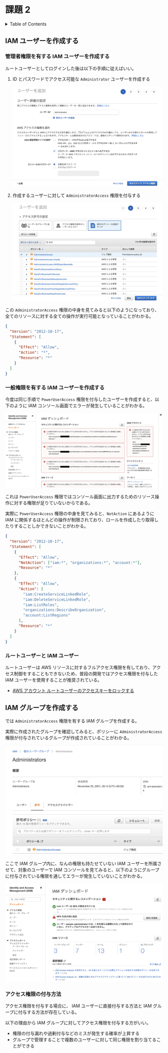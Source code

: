 # 課題 2

<!-- START doctoc generated TOC please keep comment here to allow auto update -->
<!-- DON'T EDIT THIS SECTION, INSTEAD RE-RUN doctoc TO UPDATE -->
<details>
<summary>Table of Contents</summary>

- [IAM ユーザーを作成する](#iam-%E3%83%A6%E3%83%BC%E3%82%B6%E3%83%BC%E3%82%92%E4%BD%9C%E6%88%90%E3%81%99%E3%82%8B)
  - [管理者権限を有する IAM ユーザーを作成する](#%E7%AE%A1%E7%90%86%E8%80%85%E6%A8%A9%E9%99%90%E3%82%92%E6%9C%89%E3%81%99%E3%82%8B-iam-%E3%83%A6%E3%83%BC%E3%82%B6%E3%83%BC%E3%82%92%E4%BD%9C%E6%88%90%E3%81%99%E3%82%8B)
  - [一般権限を有する IAM ユーザーを作成する](#%E4%B8%80%E8%88%AC%E6%A8%A9%E9%99%90%E3%82%92%E6%9C%89%E3%81%99%E3%82%8B-iam-%E3%83%A6%E3%83%BC%E3%82%B6%E3%83%BC%E3%82%92%E4%BD%9C%E6%88%90%E3%81%99%E3%82%8B)
  - [ルートユーザーと IAM ユーザー](#%E3%83%AB%E3%83%BC%E3%83%88%E3%83%A6%E3%83%BC%E3%82%B6%E3%83%BC%E3%81%A8-iam-%E3%83%A6%E3%83%BC%E3%82%B6%E3%83%BC)
- [IAM グループを作成する](#iam-%E3%82%B0%E3%83%AB%E3%83%BC%E3%83%97%E3%82%92%E4%BD%9C%E6%88%90%E3%81%99%E3%82%8B)

</details>
<!-- END doctoc generated TOC please keep comment here to allow auto update -->

## IAM ユーザーを作成する

### 管理者権限を有する IAM ユーザーを作成する

ルートユーザーとしてログインした後は以下の手順に従えばいい。

1. ID とパスワードでアクセス可能な `Administrator` ユーザーを作成する

   ![](assets/Administrator_user.png)

2. 作成するユーザーに対して `AdministratorAccess` 権限を付与する

   ![](assets/AdministratorAccess.png)

この `AdministratorAccess` 権限の中身を見てみると以下のようになっており、全てのリソースに対する全ての操作が実行可能となっていることがわかる。

```json
{
  "Version": "2012-10-17",
  "Statement": [
    {
      "Effect": "Allow",
      "Action": "*",
      "Resource": "*"
    }
  ]
}
```

### 一般権限を有する IAM ユーザーを作成する

今度は同じ手順で `PowerUserAccess` 権限を付与したユーザーを作成すると、以下のように IAM コンソール画面でエラーが発生していることがわかる。

![](assets/PowerUserAccess.png)

これは `PowerUserAccess` 権限ではコンソール画面に出力するためのリソース操作に対する権限が足りていないからである。

実際に `PowerUserAccess` 権限の中身を見てみると、`NotAction` にあるように IAM に関係するほとんどの操作が制限されており、ロールを作成したり取得したりすることしかできないことがわかる。

```json
{
  "Version": "2012-10-17",
  "Statement": [
    {
      "Effect": "Allow",
      "NotAction": ["iam:*", "organizations:*", "account:*"],
      "Resource": "*"
    },
    {
      "Effect": "Allow",
      "Action": [
        "iam:CreateServiceLinkedRole",
        "iam:DeleteServiceLinkedRole",
        "iam:ListRoles",
        "organizations:DescribeOrganization",
        "account:ListRegions"
      ],
      "Resource": "*"
    }
  ]
}
```

### ルートユーザーと IAM ユーザー

ルートユーザーは AWS リソースに対するフルアクセス権限を有しており、アクセス制御をすることもできないため、普段の開発ではアクセス権限を付与した IAM ユーザーを使用することが推奨されている。

- [AWS アカウント ルートユーザーのアクセスキーをロックする](https://docs.aws.amazon.com/ja_jp/IAM/latest/UserGuide/best-practices.html#lock-away-credentials)

## IAM グループを作成する

では `AdministratorAccess` 権限を有する IAM グループを作成する。

実際に作成されたグループを確認してみると、ポリシーに `AdministratorAccess` 権限が付与されているグループが作成されていることがわかる。

![](assets/Administrator_group.png)

ここで IAM グループ内に、なんの権限も持たせていない IAM ユーザーを所属させて、対象のユーザーで IAM コンソールを見てみると、以下のようにグループに付与されている権限を通してエラーが発生していないことがわかる。

![](assets/Administrator_group_access.png)

### アクセス権限の付与方法

アクセス権限を付与する場合に、 IAM ユーザーに直接付与する方法と IAM グループに付与する方法が存在している。

以下の理由から IAM グループに対してアクセス権限を付与する方がいい。

- 権限の付与漏れや過剰付与などのミスが発生する確率が上昇する
- グループで管理することで複数のユーザーに対して同じ権限を割り当てることができる

